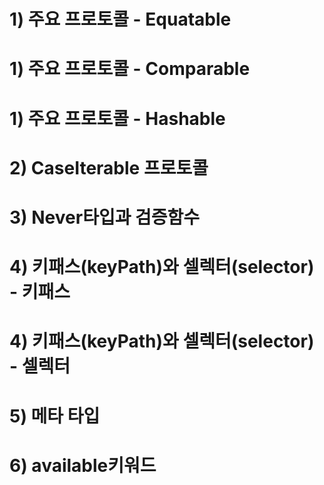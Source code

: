 # 1) 주요 프로토콜 - Equatable 
# 1) 주요 프로토콜 - Comparable 
# 1) 주요 프로토콜 - Hashable 
# 2) CaseIterable 프로토콜 
# 3) Never타입과 검증함수 
# 4) 키패스(keyPath)와 셀렉터(selector) - 키패스
# 4) 키패스(keyPath)와 셀렉터(selector) - 셀렉터
# 5) 메타 타입 
# 6) available키워드 
